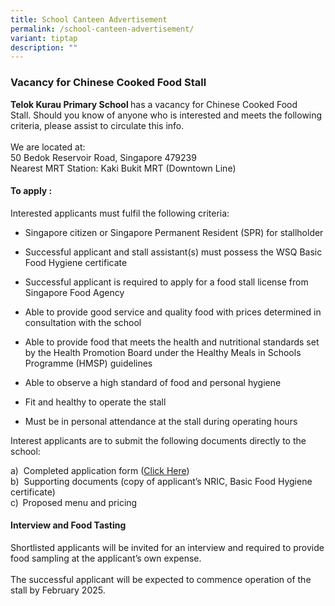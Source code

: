 ```yaml
---
title: School Canteen Advertisement
permalink: /school-canteen-advertisement/
variant: tiptap
description: ""
---
```

<h3>Vacancy for Chinese Cooked Food Stall</h3>
<p><strong>Telok Kurau Primary School </strong>has a vacancy for Chinese
Cooked Food Stall.&nbsp;Should you know of anyone who is interested and
meets the following criteria, please assist to circulate this info.
<br>
<br>We are located at:
<br>50 Bedok Reservoir Road, Singapore 479239
<br>Nearest&nbsp;MRT Station: Kaki Bukit MRT (Downtown Line)</p>
<h4>To apply :</h4>
<p>Interested applicants must fulfil the following criteria:</p>
<ul data-tight="true" class="tight">
<li>
<p>Singapore citizen or Singapore Permanent Resident (SPR) for stallholder</p>
</li>
<li>
<p>Successful applicant and stall assistant(s) must possess the WSQ Basic
Food Hygiene certificate</p>
</li>
<li>
<p>Successful applicant is required to apply for a food stall license from
Singapore Food Agency</p>
</li>
<li>
<p>Able to provide good service and quality food with prices determined in
consultation with the school</p>
</li>
<li>
<p>Able to provide food that meets the health and nutritional standards set
by the Health Promotion Board under the Healthy Meals in Schools Programme
(HMSP) guidelines</p>
</li>
<li>
<p>Able to observe a high standard of food and personal hygiene</p>
</li>
<li>
<p>Fit and healthy to operate the stall</p>
</li>
<li>
<p>Must be in personal attendance at the stall during operating hours</p>
</li>
</ul>
<p>Interest applicants are to submit the following documents directly to
the school:&nbsp;</p>
<p>a)&nbsp;&nbsp;Completed application form (<a href="/files/PDF/APPLICATION_FOR_CANTEEN_STALL.pdf" rel="noopener noreferrer nofollow" target="_blank">Click Here</a>)
<br>b)&nbsp;&nbsp;Supporting documents (copy of applicant’s NRIC, Basic Food
Hygiene certificate)
<br>c)<strong>&nbsp;&nbsp;</strong>Proposed menu and pricing</p>
<h4>Interview and Food Tasting</h4>
<p>Shortlisted applicants will be invited for an interview and required to
provide food sampling at the applicant’s own expense.
<br>
<br>The successful applicant will be expected to commence operation of the
stall by February 2025.</p>